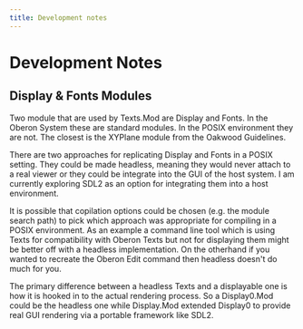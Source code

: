 ```yaml
---
title: Development notes
---
```


Development Notes
=================

Display & Fonts Modules
-----------------------

Two module that are used by Texts.Mod are Display and Fonts. In the
Oberon System these are standard modules. In the POSIX environment they
are not. The closest is the XYPlane module from the Oakwood Guidelines.

There are two approaches for replicating Display and Fonts in a
POSIX setting. They could be made headless, meaning they would never
attach to a real viewer or they could be integrate into the GUI of
the host system. I am currently exploring SDL2 as an option
for integrating them into a host environment. 

It is possible that copilation options could be chosen (e.g. the
module search path) to pick which approach was appropriate for compiling
in a POSIX environment. As an example a command line tool which is
using Texts for compatibility with Oberon Texts but not for displaying
them might be better off with a headless implementation.  On the otherhand
if you wanted to recreate the Oberon Edit command then headless doesn't
do much for you.

The primary difference between a headless Texts and a displayable one
is how it is hooked in to the actual rendering process. So a Display0.Mod
could be the headless one while Display.Mod extended Display0 to provide
real GUI rendering via a portable framework like SDL2.

